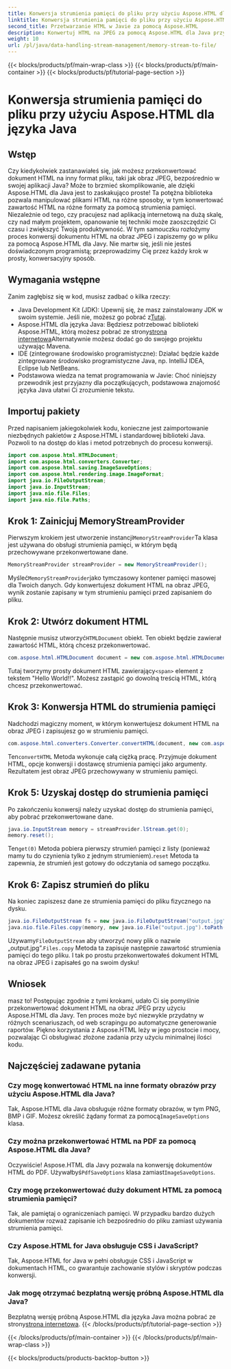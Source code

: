 ```yaml
---
title: Konwersja strumienia pamięci do pliku przy użyciu Aspose.HTML dla języka Java
linktitle: Konwersja strumienia pamięci do pliku przy użyciu Aspose.HTML dla języka Java
second_title: Przetwarzanie HTML w Javie za pomocą Aspose.HTML
description: Konwertuj HTML na JPEG za pomocą Aspose.HTML dla Java przy użyciu strumieni pamięci. Postępuj zgodnie z tym przewodnikiem krok po kroku, aby uzyskać bezproblemową konwersję HTML na obraz.
weight: 10
url: /pl/java/data-handling-stream-management/memory-stream-to-file/
---
```


{{< blocks/products/pf/main-wrap-class >}}
{{< blocks/products/pf/main-container >}}
{{< blocks/products/pf/tutorial-page-section >}}

# Konwersja strumienia pamięci do pliku przy użyciu Aspose.HTML dla języka Java

## Wstęp
Czy kiedykolwiek zastanawiałeś się, jak możesz przekonwertować dokument HTML na inny format pliku, taki jak obraz JPEG, bezpośrednio w swojej aplikacji Java? Może to brzmieć skomplikowanie, ale dzięki Aspose.HTML dla Java jest to zaskakująco proste! Ta potężna biblioteka pozwala manipulować plikami HTML na różne sposoby, w tym konwertować zawartość HTML na różne formaty za pomocą strumienia pamięci. Niezależnie od tego, czy pracujesz nad aplikacją internetową na dużą skalę, czy nad małym projektem, opanowanie tej techniki może zaoszczędzić Ci czasu i zwiększyć Twoją produktywność.
W tym samouczku rozłożymy proces konwersji dokumentu HTML na obraz JPEG i zapiszemy go w pliku za pomocą Aspose.HTML dla Javy. Nie martw się, jeśli nie jesteś doświadczonym programistą; przeprowadzimy Cię przez każdy krok w prosty, konwersacyjny sposób.
## Wymagania wstępne
Zanim zagłębisz się w kod, musisz zadbać o kilka rzeczy:
- Java Development Kit (JDK): Upewnij się, że masz zainstalowany JDK w swoim systemie. Jeśli nie, możesz go pobrać z[Tutaj](https://www.oracle.com/java/technologies/javase-jdk11-downloads.html).
-  Aspose.HTML dla języka Java: Będziesz potrzebować biblioteki Aspose.HTML, którą możesz pobrać ze strony[strona internetowa](https://releases.aspose.com/html/java/)Alternatywnie możesz dodać go do swojego projektu używając Mavena.
- IDE (zintegrowane środowisko programistyczne): Działać będzie każde zintegrowane środowisko programistyczne Java, np. IntelliJ IDEA, Eclipse lub NetBeans.
- Podstawowa wiedza na temat programowania w Javie: Choć niniejszy przewodnik jest przyjazny dla początkujących, podstawowa znajomość języka Java ułatwi Ci zrozumienie tekstu.

## Importuj pakiety
Przed napisaniem jakiegokolwiek kodu, konieczne jest zaimportowanie niezbędnych pakietów z Aspose.HTML i standardowej biblioteki Java. Pozwoli to na dostęp do klas i metod potrzebnych do procesu konwersji.
```java
import com.aspose.html.HTMLDocument;
import com.aspose.html.converters.Converter;
import com.aspose.html.saving.ImageSaveOptions;
import com.aspose.html.rendering.image.ImageFormat;
import java.io.FileOutputStream;
import java.io.InputStream;
import java.nio.file.Files;
import java.nio.file.Paths;
```
## Krok 1: Zainicjuj MemoryStreamProvider
 Pierwszym krokiem jest utworzenie instancji`MemoryStreamProvider`Ta klasa jest używana do obsługi strumienia pamięci, w którym będą przechowywane przekonwertowane dane.
```java
MemoryStreamProvider streamProvider = new MemoryStreamProvider();
```
 Myśleć`MemoryStreamProvider`jako tymczasowy kontener pamięci masowej dla Twoich danych. Gdy konwertujesz dokument HTML na obraz JPEG, wynik zostanie zapisany w tym strumieniu pamięci przed zapisaniem do pliku.
## Krok 2: Utwórz dokument HTML
 Następnie musisz utworzyć`HTMLDocument` obiekt. Ten obiekt będzie zawierał zawartość HTML, którą chcesz przekonwertować.
```java
com.aspose.html.HTMLDocument document = new com.aspose.html.HTMLDocument("<span>Hello World!!</span>");
```
 Tutaj tworzymy prosty dokument HTML zawierający`<span>` element z tekstem "Hello World!!". Możesz zastąpić go dowolną treścią HTML, którą chcesz przekonwertować.

## Krok 3: Konwersja HTML do strumienia pamięci
Nadchodzi magiczny moment, w którym konwertujesz dokument HTML na obraz JPEG i zapisujesz go w strumieniu pamięci.
```java
com.aspose.html.converters.Converter.convertHTML(document, new com.aspose.html.saving.ImageSaveOptions(com.aspose.html.rendering.image.ImageFormat.Jpeg), streamProvider.lStream);
```
 Ten`convertHTML` Metoda wykonuje całą ciężką pracę. Przyjmuje dokument HTML, opcje konwersji i dostawcę strumienia pamięci jako argumenty. Rezultatem jest obraz JPEG przechowywany w strumieniu pamięci.
## Krok 5: Uzyskaj dostęp do strumienia pamięci
Po zakończeniu konwersji należy uzyskać dostęp do strumienia pamięci, aby pobrać przekonwertowane dane.
```java
java.io.InputStream memory = streamProvider.lStream.get(0);
memory.reset();
```
 Ten`get(0)` Metoda pobiera pierwszy strumień pamięci z listy (ponieważ mamy tu do czynienia tylko z jednym strumieniem).`reset` Metoda ta zapewnia, że strumień jest gotowy do odczytania od samego początku.
## Krok 6: Zapisz strumień do pliku
Na koniec zapiszesz dane ze strumienia pamięci do pliku fizycznego na dysku.
```java
java.io.FileOutputStream fs = new java.io.FileOutputStream("output.jpg");
java.nio.file.Files.copy(memory, new java.io.File("output.jpg").toPath());
```
 Używamy`FileOutputStream` aby utworzyć nowy plik o nazwie „output.jpg”.`Files.copy` Metoda ta zapisuje następnie zawartość strumienia pamięci do tego pliku. I tak po prostu przekonwertowałeś dokument HTML na obraz JPEG i zapisałeś go na swoim dysku!
## Wniosek
masz to! Postępując zgodnie z tymi krokami, udało Ci się pomyślnie przekonwertować dokument HTML na obraz JPEG przy użyciu Aspose.HTML dla Javy. Ten proces może być niezwykle przydatny w różnych scenariuszach, od web scrapingu po automatyczne generowanie raportów. Piękno korzystania z Aspose.HTML leży w jego prostocie i mocy, pozwalając Ci obsługiwać złożone zadania przy użyciu minimalnej ilości kodu.
## Najczęściej zadawane pytania
### Czy mogę konwertować HTML na inne formaty obrazów przy użyciu Aspose.HTML dla Java?
 Tak, Aspose.HTML dla Java obsługuje różne formaty obrazów, w tym PNG, BMP i GIF. Możesz określić żądany format za pomocą`ImageSaveOptions` klasa.
### Czy można przekonwertować HTML na PDF za pomocą Aspose.HTML dla Java?
 Oczywiście! Aspose.HTML dla Javy pozwala na konwersję dokumentów HTML do PDF. Używałbyś`PdfSaveOptions` klasa zamiast`ImageSaveOptions`.
### Czy mogę przekonwertować duży dokument HTML za pomocą strumienia pamięci?
Tak, ale pamiętaj o ograniczeniach pamięci. W przypadku bardzo dużych dokumentów rozważ zapisanie ich bezpośrednio do pliku zamiast używania strumienia pamięci.
### Czy Aspose.HTML for Java obsługuje CSS i JavaScript?
Tak, Aspose.HTML for Java w pełni obsługuje CSS i JavaScript w dokumentach HTML, co gwarantuje zachowanie stylów i skryptów podczas konwersji.
### Jak mogę otrzymać bezpłatną wersję próbną Aspose.HTML dla Java?
 Bezpłatną wersję próbną Aspose.HTML dla języka Java można pobrać ze strony[strona internetowa](https://releases.aspose.com/).
{{< /blocks/products/pf/tutorial-page-section >}}

{{< /blocks/products/pf/main-container >}}
{{< /blocks/products/pf/main-wrap-class >}}

{{< blocks/products/products-backtop-button >}}
